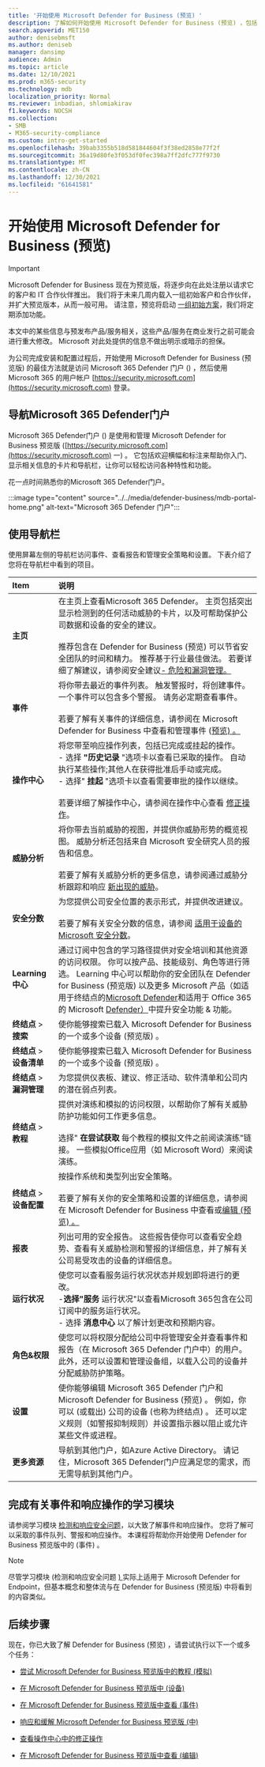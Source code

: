 ```yaml
---
title: '开始使用 Microsoft Defender for Business (预览) '
description: 了解如何开始使用 Microsoft Defender for Business (预览) ，包括导航门户和查看状态和建议
search.appverid: MET150
author: denisebmsft
ms.author: deniseb
manager: dansimp
audience: Admin
ms.topic: article
ms.date: 12/10/2021
ms.prod: m365-security
ms.technology: mdb
localization_priority: Normal
ms.reviewer: inbadian, shlomiakirav
f1.keywords: NOCSH
ms.collection:
- SMB
- M365-security-compliance
ms.custom: intro-get-started
ms.openlocfilehash: 39bab3355b518d581844604f3f38ed2858e77f2f
ms.sourcegitcommit: 36a19d80fe3f053df0fec398a7ff2dfc777f9730
ms.translationtype: MT
ms.contentlocale: zh-CN
ms.lasthandoff: 12/30/2021
ms.locfileid: "61641581"
---
```

# <a name="get-started-using-microsoft-defender-for-business-preview"></a>开始使用 Microsoft Defender for Business (预览) 

> [!IMPORTANT]
> Microsoft Defender for Business 现在为预览版，将逐步向在此处注册以请求[](https://aka.ms/mdb-preview)它的客户和 IT 合作伙伴推出。 我们将于未来几周内载入一组初始客户和合作伙伴，并扩大预览版本，从而一般可用。 请注意，预览将启动 [一组初始方案](mdb-tutorials.md#try-these-preview-scenarios)，我们将定期添加功能。
> 
> 本文中的某些信息与预发布产品/服务相关，这些产品/服务在商业发行之前可能会进行重大修改。 Microsoft 对此处提供的信息不做出明示或暗示的担保。 

为公司完成安装和配置过程后，开始使用 Microsoft Defender for Business (预览版) 的最佳方法就是访问 Microsoft 365 Defender 门户 () ，然后使用 Microsoft 365 的用户帐户 [https://security.microsoft.com](https://security.microsoft.com) 登录。 

## <a name="navigate-the-microsoft-365-defender-portal"></a>导航Microsoft 365 Defender门户

Microsoft 365 Defender门户 () 是使用和管理 Microsoft Defender for Business 预览版 ([https://security.microsoft.com](https://security.microsoft.com) 一) 。 它包括欢迎横幅和标注来帮助你入门、显示相关信息的卡片和导航栏，让你可以轻松访问各种特性和功能。
 
花一点时间熟悉你的Microsoft 365 Defender门户。

:::image type="content" source="../../media/defender-business/mdb-portal-home.png" alt-text="Microsoft 365 Defender 门户":::

## <a name="use-the-navigation-bar"></a>使用导航栏

使用屏幕左侧的导航栏访问事件、查看报告和管理安全策略和设置。 下表介绍了您将在导航栏中看到的项目。

| Item | 说明 |
|:---|:---|
| **主页** | 在主页上查看Microsoft 365 Defender。 主页包括突出显示检测到的任何活动威胁的卡片，以及可帮助保护公司数据和设备的安全的建议。 <br/><br/>推荐包含在 Defender for Business (预览) 可以节省安全团队的时间和精力。 推荐基于行业最佳做法。 若要详细了解建议，请参阅安全建议[- 危险和漏洞管理。](../defender-endpoint/tvm-security-recommendation.md) |
| **事件** | 将你带去最近的事件列表。 触发警报时，将创建事件。 一个事件可以包含多个警报。 请务必定期查看事件。 <br/><br/>若要了解有关事件的详细信息，请参阅在 Microsoft Defender for Business 中查看和管理事件 ([预览) 。 ](mdb-view-manage-incidents.md)|
| **操作中心** | 将您带至响应操作列表，包括已完成或挂起的操作。 <br/>- 选择 **"历史记录** "选项卡以查看已采取的操作。 自动执行某些操作;其他人在获得批准后手动或完成。 <br/>- 选择" **挂起** "选项卡以查看需要审批的操作以继续。 <br/><br/>若要详细了解操作中心，请参阅在操作中心查看 [修正操作](mdb-review-remediation-actions.md)。 |
| **威胁分析** | 将你带去当前威胁的视图，并提供你威胁形势的概览视图。 威胁分析还包括来自 Microsoft 安全研究人员的报告和信息。 <br/><br/>若要了解有关威胁分析的更多信息，请参阅通过威胁分析跟踪和响应 [新出现的威胁](../defender-endpoint/threat-analytics.md)。 |
| **安全分数** | 为您提供公司安全位置的表示形式，并提供改进建议。<br/><br/>若要了解有关安全分数的信息，请参阅 [适用于设备的 Microsoft 安全分数](../defender-endpoint/tvm-microsoft-secure-score-devices.md)。 |
| **Learning中心** | 通过订阅中包含的学习路径提供对安全培训和其他资源的访问权限。 你可以按产品、技能级别、角色等进行筛选。 Learning 中心可以帮助你的安全团队在 Defender for Business (预览版) 以及更多 Microsoft 产品（如适用于终结点的[Microsoft Defender](../defender-endpoint/microsoft-defender-endpoint.md)和适用于 Office 365 的 Microsoft [Defender）](../office-365-security/defender-for-office-365.md)中提升安全功能 & 功能。  |
| **终结点**  > **搜索** | 使你能够搜索已载入 Microsoft Defender for Business 的一个或多个设备 (预览版) 。 |
| **终结点**  > **设备清单** | 使你能够搜索已载入 Microsoft Defender for Business 的一个或多个设备 (预览版) 。 |
| **终结点**  > **漏洞管理** | 为您提供仪表板、建议、修正活动、软件清单和公司内的潜在弱点列表。 |
| **终结点**  > **教程** | 提供对演练和模拟的访问权限，以帮助你了解有关威胁防护功能如何工作更多信息。 <br/><br/>选择" **在尝试获取** 每个教程的模拟文件之前阅读演练"链接。 一些模拟Office应用（如 Microsoft Word）来阅读演练。 |
| **终结点**  > **设备配置** | 按操作系统和类型列出安全策略。 <br/><br/>若要了解有关你的安全策略和设置的详细信息，请参阅在 Microsoft Defender for Business 中查看或[编辑 (预览) 。 ](mdb-view-edit-policies.md) |
| **报表** | 列出可用的安全报告。 这些报告使你可以查看安全趋势、查看有关威胁检测和警报的详细信息，并了解有关公司易受攻击的设备的详细信息。 |
| **运行状况** | 使您可以查看服务运行状况状态并规划即将进行的更改。 <br/>-**选择"服务** 运行状况"以查看Microsoft 365包含在公司订阅中的服务运行状况。 <br/>- 选择 **消息中心** 以了解计划更改和预期内容。  |
| **角色&权限** | 使您可以将权限分配给公司中将管理安全并查看事件和报告（在 Microsoft 365 Defender 门户中）的用户。 此外，还可以设置和管理设备组，以载入公司的设备并分配威胁防护策略。  |
| **设置** | 使你能够编辑 Microsoft 365 Defender 门户和 Microsoft Defender for Business (预览) 。 例如，你可以 (或载出) 公司的设备 (也称为终结点) 。 还可以定义规则（如警报抑制规则）并设置指示器以阻止或允许某些文件或进程。  |
| **更多资源** | 导航到其他门户，如Azure Active Directory。 请记住，Microsoft 365 Defender门户应满足您的需求，而无需导航到其他门户。 |

## <a name="complete-a-learning-module-about-incidents-and-response-actions"></a>完成有关事件和响应操作的学习模块

请参阅学习模块 [检测和响应安全问题](/learn/modules/m365-detect-respond-security-issues-defender-endpoint/)，以大致了解事件和响应操作。 您将了解可以采取的事件队列、警报和响应操作。 本课程将帮助你开始使用 Defender for Business 预览版中的 (事件) 。

> [!NOTE]
> 尽管学习模块 (检测和响应安全问题 [) ](/learn/modules/m365-detect-respond-security-issues-defender-endpoint/) 实际上适用于 Microsoft Defender for Endpoint，但基本概念和整体流与在 Defender for Business (预览版) 中将看到的内容类似。

## <a name="next-steps"></a>后续步骤

现在，你已大致了解 Defender for Business (预览) ，请尝试执行以下一个或多个任务：

- [尝试 Microsoft Defender for Business 预览版中的教程 (模拟) ](mdb-tutorials.md)

- [在 Microsoft Defender for Business 预览版中 (设备) ](mdb-manage-devices.md)

- [在 Microsoft Defender for Business 预览版中查看 (事件) ](mdb-view-manage-incidents.md)

- [响应和缓解 Microsoft Defender for Business 预览版 (中) ](mdb-respond-mitigate-threats.md)

- [查看操作中心中的修正操作](mdb-review-remediation-actions.md)

- [在 Microsoft Defender for Business 预览版中查看 (编辑) ](mdb-view-edit-policies.md)